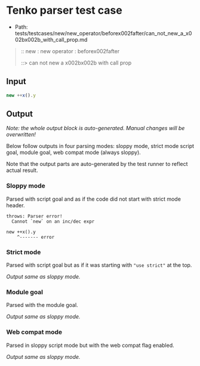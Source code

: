 # Tenko parser test case

- Path: tests/testcases/new/new_operator/beforex002fafter/can_not_new_a_x002bx002b_with_call_prop.md

> :: new : new operator : beforex002fafter
>
> ::> can not new a x002bx002b with call prop

## Input

`````js
new ++x().y
`````

## Output

_Note: the whole output block is auto-generated. Manual changes will be overwritten!_

Below follow outputs in four parsing modes: sloppy mode, strict mode script goal, module goal, web compat mode (always sloppy).

Note that the output parts are auto-generated by the test runner to reflect actual result.

### Sloppy mode

Parsed with script goal and as if the code did not start with strict mode header.

`````
throws: Parser error!
  Cannot `new` on an inc/dec expr

new ++x().y
    ^------- error
`````

### Strict mode

Parsed with script goal but as if it was starting with `"use strict"` at the top.

_Output same as sloppy mode._

### Module goal

Parsed with the module goal.

_Output same as sloppy mode._

### Web compat mode

Parsed in sloppy script mode but with the web compat flag enabled.

_Output same as sloppy mode._
